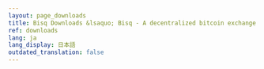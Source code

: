 ```yaml
---
layout: page_downloads
title: Bisq Downloads &lsaquo; Bisq - A decentralized bitcoin exchange network
ref: downloads
lang: ja
lang_display: 日本語
outdated_translation: false
---
```

